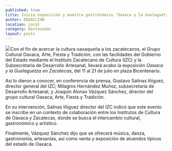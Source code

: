 ```yaml
---
published: true
title: Inicia exposición y muestra gastronómica ‘Oaxaca y la Guelaguetza en Zacatecas’
author: REDACCION
location: Local
category: Destacadas
layout: posts
---
```


![](http://i.imgur.com/FKsaitsm.jpg)Con el fin de acercar la cultura oaxaqueña a los zacatecanos, el Grupo Cultural Oaxaca, Arte, Fiesta y Tradición, con las facilidades del Gobierno del Estado mediante el Instituto Zacatecano de Cultura (IZC) y la Subsecretaría de Desarrollo Artesanal,  llevará acabo la exposición _Oaxaca y la Guelaguetza en Zacatecas_, del 11 al 21 de julio en plaza Bicentenario.

Así lo dieron a conocer, en conferencia de prensa, Gustavo Salinas Iñiguez, director general del IZC; Milagros Hernández Muñoz, subsecretaria de Desarrollo Artesanal, y Joaquín Alonso Vázquez Sánchez, director del grupo cultural Oaxaca, Arte, Fiesta y Tradición.

En su intervención, Salinas Iñiguez director del IZC indicó que este evento se inscribe en un contexto de colaboración entre los Institutos de Cultura de Oaxaca y Zacatecas, donde se busca el intercambio cultural, gastronómico y artístico.

Finalmente, Vázquez Sánchez dijo que se ofrecerá música, danza, gastronomía, artesanías, así como venta y exposición de atuendos típicos del estado de Oaxaca.
